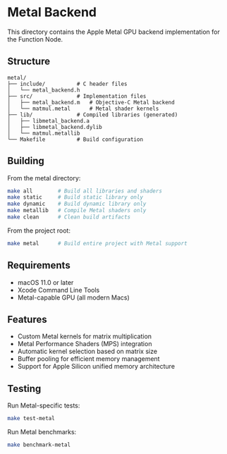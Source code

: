 # Metal Backend

This directory contains the Apple Metal GPU backend implementation for the Function Node.

## Structure

```
metal/
├── include/          # C header files
│   └── metal_backend.h
├── src/              # Implementation files
│   ├── metal_backend.m   # Objective-C Metal backend
│   └── matmul.metal      # Metal shader kernels
├── lib/              # Compiled libraries (generated)
│   ├── libmetal_backend.a
│   ├── libmetal_backend.dylib
│   └── matmul.metallib
└── Makefile          # Build configuration
```

## Building

From the metal directory:
```bash
make all        # Build all libraries and shaders
make static     # Build static library only
make dynamic    # Build dynamic library only
make metallib   # Compile Metal shaders only
make clean      # Clean build artifacts
```

From the project root:
```bash
make metal      # Build entire project with Metal support
```

## Requirements

- macOS 11.0 or later
- Xcode Command Line Tools
- Metal-capable GPU (all modern Macs)

## Features

- Custom Metal kernels for matrix multiplication
- Metal Performance Shaders (MPS) integration
- Automatic kernel selection based on matrix size
- Buffer pooling for efficient memory management
- Support for Apple Silicon unified memory architecture

## Testing

Run Metal-specific tests:
```bash
make test-metal
```

Run Metal benchmarks:
```bash
make benchmark-metal
```